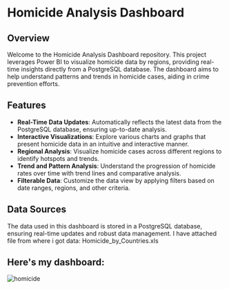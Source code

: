 # Homicide Analysis Dashboard

## Overview

Welcome to the Homicide Analysis Dashboard repository. This project leverages Power BI to visualize homicide data by regions, providing real-time insights directly from a PostgreSQL database. The dashboard aims to help understand patterns and trends in homicide cases, aiding in crime prevention efforts.

## Features

- **Real-Time Data Updates**: Automatically reflects the latest data from the PostgreSQL database, ensuring up-to-date analysis.
- **Interactive Visualizations**: Explore various charts and graphs that present homicide data in an intuitive and interactive manner.
- **Regional Analysis**: Visualize homicide cases across different regions to identify hotspots and trends.
- **Trend and Pattern Analysis**: Understand the progression of homicide rates over time with trend lines and comparative analysis.
- **Filterable Data**: Customize the data view by applying filters based on date ranges, regions, and other criteria.

## Data Sources

The data used in this dashboard is stored in a PostgreSQL database, ensuring real-time updates and robust data management. I have attached file from where i got data: Homicide_by_Countries.xls

## Here's my dashboard:

![homicide](https://github.com/Moon-Khan/Homicide-Analysis-Dashboard/assets/122151402/228a820e-6f45-4937-93f6-30be61440916)


